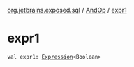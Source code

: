 [org.jetbrains.exposed.sql](../index.md) / [AndOp](index.md) / [expr1](.)

# expr1

`val expr1: `[`Expression`](../-expression/index.md)`<Boolean>`